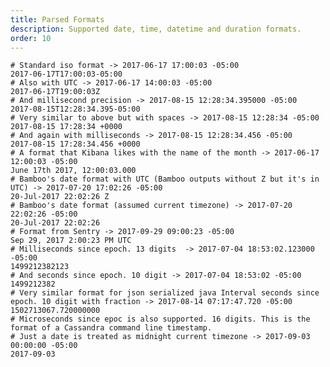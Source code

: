 ```yaml
---
title: Parsed Formats
description: Supported date, time, datetime and duration formats.
order: 10
---
```


    # Standard iso format -> 2017-06-17 17:00:03 -05:00
    2017-06-17T17:00:03-05:00
    # Also with UTC -> 2017-06-17 14:00:03 -05:00
    2017-06-17T19:00:03Z
    # And millisecond precision -> 2017-08-15 12:28:34.395000 -05:00
    2017-08-15T12:28:34.395-05:00
    # Very similar to above but with spaces -> 2017-08-15 12:28:34 -05:00
    2017-08-15 17:28:34 +0000
    # And again with milliseconds -> 2017-08-15 12:28:34.456 -05:00
    2017-08-15 17:28:34.456 +0000
    # A format that Kibana likes with the name of the month -> 2017-06-17 12:00:03 -05:00
    June 17th 2017, 12:00:03.000
    # Bamboo's date format with UTC (Bamboo outputs without Z but it's in UTC) -> 2017-07-20 17:02:26 -05:00
    20-Jul-2017 22:02:26 Z
    # Bamboo's date format (assumed current timezone) -> 2017-07-20 22:02:26 -05:00
    20-Jul-2017 22:02:26
    # Format from Sentry -> 2017-09-29 09:00:23 -05:00
    Sep 29, 2017 2:00:23 PM UTC
    # Milliseconds since epoch. 13 digits  -> 2017-07-04 18:53:02.123000 -05:00
    1499212382123
    # And seconds since epoch. 10 digit -> 2017-07-04 18:53:02 -05:00
    1499212382
    # Very similar format for json serialized java Interval seconds since epoch. 10 digit with fraction -> 2017-08-14 07:17:47.720 -05:00
    1502713067.720000000
    # Microseconds since epoc is also supported. 16 digits. This is the format of a Cassandra command line timestamp.
    # Just a date is treated as midnight current timezone -> 2017-09-03 00:00:00 -05:00
    2017-09-03
